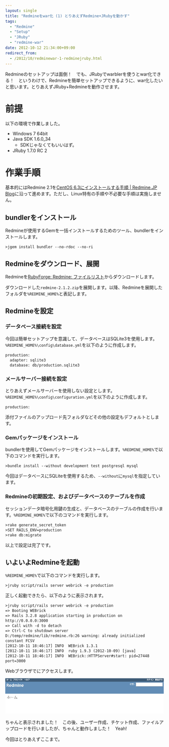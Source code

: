 ```yaml
---
layout: single
title: "Redmineをwar化 (1) とりあえずRedmine+JRubyを動かす"
tags:
  - "Redmine"
  - "Setup"
  - "JRuby"
  - "redmine-war"
date: 2012-10-12 21:34:00+09:00
redirect_from:
  - /2012/10/redminewar-1-redminejruby.html
---
```


Redmineのセットアップは面倒！　でも、JRubyでwarblerを使うとwar化できる！　というわけで、Redmineを簡単セットアップできるように、war化したいと思います。とりあえずJRuby+Redmineを動作させます。

<!-- more -->

# 前提

以下の環境で作業しました。

* Windows 7 64bit
* Java SDK 1.6.0_34
    * SDKじゃなくてもいいはず。
* JRuby 1.7.0 RC 2

# 作業手順

基本的にはRedmine 2.1を[CentOS 6.3にインストールする手順 | Redmine.JP Blog](http://blog.redmine.jp/articles/redmine-2_1-installation_centos/)に沿って進めます。ただし、Linux特有の手順や不必要な手順は実施しません。

## bundlerをインストール

Redmineが使用するGemを一括インストールするためのツール、bundlerをインストールします。

```
>jgem install bundler --no-rdoc --no-ri
```

## Redmineをダウンロード、展開

Redmineを[RubyForge: Redmine: ファイルリスト](http://rubyforge.org/frs/?group_id=1850)からダウンロードします。

ダウンロードした`redmine-2.1.2.zip`を展開します。以降、Redmineを展開したフォルダを`%REDMINE_HOME%`と表記します。

## Redmineを設定

### データベース接続を設定

今回は簡単セットアップを意識して、データベースはSQLite3を使用します。`%REDMINE_HOME%\config\database.yml`を以下のように作成します。

```
production:
  adapter: sqlite3
  database: db/production.sqlite3
```

### メールサーバー接続を設定

とりあえずメールサーバーを使用しない設定とします。`%REDMINE_HOME%\config\configuration.yml`を以下のように作成します。

```
production:
```

添付ファイルのアップロード先フォルダなどその他の設定もデフォルトとします。

### Gemパッケージをインストール

bundlerを使用してGemパッケージをインストールします。`%REDMINE_HOME%`で以下のコマンドを実行します。

```
>bundle install --without development test postgresql mysql
```

今回はデータベースにSQLiteを使用するため、`--without`に`mysql`を指定しています。

### Redmineの初期設定、およびデータベースのテーブルを作成

セッションデータ暗号化用鍵の生成と、データベースのテーブルの作成を行います。`%REDMINE_HOME%`で以下のコマンドを実行します。

```
>rake generate_secret_token
>SET RAILS_ENV=production
>rake db:migrate
```

以上で設定は完了です。

## いよいよRedmineを起動

`%REDMINE_HOME%`で以下のコマンドを実行します。

```
>jruby script/rails server webrick -e production
```

正しく起動できたら、以下のように表示されます。

```
>jruby script/rails server webrick -e production
=> Booting WEBrick
=> Rails 3.2.8 application starting in production on http://0.0.0.0:3000
=> Call with -d to detach
=> Ctrl-C to shutdown server
D:/temp/redmine/lib/redmine.rb:26 warning: already initialized constant FCSV
[2012-10-11 18:46:17] INFO  WEBrick 1.3.1
[2012-10-11 18:46:17] INFO  ruby 1.9.3 (2012-10-09) [java]
[2012-10-11 18:46:17] INFO  WEBrick::HTTPServer#start: pid=27448 port=3000
```

Webブラウザで[](http://localhost:3000/)にアクセスします。

![](/assets/img/2012-10-12-build-redmine-war-1/001.png)

ちゃんと表示されました！　この後、ユーザー作成、チケット作成、ファイルアップロードを行いましたが、ちゃんと動作しました！　Yeah!

今回はとりあえずここまで。
